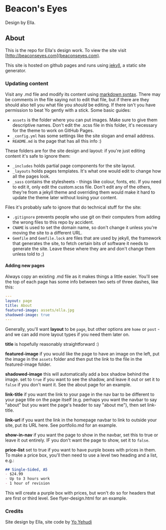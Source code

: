 # **Beacon's Eyes**

Design by Ella.

## About

This is the repo for Ella's design work. To view the site visit [http://beaconseyes.com](beaconseyes.com).

This site is hosted on github pages and runs using [jekyll](https://jekyllrb.com/), a static site generator.

### Updating content
Visit any .md file and modify its content using [markdown syntax](https://guides.github.com/features/mastering-markdown/). There may be comments in the file saying not to edit that file, but if there are they should also tell you what file you _should_ be editing. If there isn't you have permission to beat Yo gently with a stick. Some basic guides:

- `assets` is the folder where you can put images. Make sure to give them descriptive names. Don't edit the .scss file in this folder, it's necessary for the theme to work on GitHub Pages.
- `_config.yml` has some settings like the site slogan and email address.
- `README.md` is the page that has all this info :)

These folders are for the site design and layout: if you're just editing content it's safe to ignore them:

- `_includes` holds partial page components for the site layout.
- `_layouts` holds pages templates. It's what one would edit to change how all the pages look.
- `_sass` contains the stylesheets - things like colour, fonts, etc. If you need to edit it, only edit the custom.scss file. Don't edit any of the others, they're from a jekyll theme and overriding them would make it hard to update the theme later without losing your content.

Files it's probably safe to ignore that do technical stuff for the site:

- `.gitignore` prevents people who use git on their computers from adding the wrong files to this repo by accident.
- `CNAME` is used to set the domain name, so don't change it unless you're moving the site to a different URL.
- `Gemfile` and `Gemfile.lock` are files that are used by jekyll, the framework that generates the site, to fetch certain bits of software it needs to generate the site. Leave these where they are and don't change them unless told to ;)

#### Adding new pages
Always copy an existing .md file as it makes things a little easier. You'll see the top of each page has some info between two sets of three dashes, like this:

```yml
---
layout: page
title: About
featured-image: assets/ella.jpg
shadowed-image: true
---
```

Generally, you'll want **layout** to be `page`, but other options are `home` or `post` - and we can add more layout types if you need them later on.  

**title** is hopefully reasonably straightforward :)

**featured-image** if you would like the page to have an image on the left, put the image in the `assets` folder and then put the link to the file in the featured-image folder.

**shadowed-image** this will automatically add a box shadow behind the image. set to `true` if you want to see the shadow, and leave it out or set it to `false` if you don't want it. See the about page for an example.

**link-title** if you want the link to your page in the nav bar to be different to your page title on the page itself (e.g. perhaps you want the navbar to say "about" but you want the page's header to say "about me"), then set link-title.

**link-url** if you want the link in the homepage navbar to link to outside your site, put its URL here. See portfolio.md for an example.

**show-in-nav** if you want the page to show in the navbar, set this to true or leave it out entirely. IF you don't want the page to show, set it to `false`.

**price-list** set to true if you want to have purple boxes with prices in them. To make a price box, you'll then need to use a level two heading and a list, e.g.:

```markdown
## Single-Sided, A5
- $24.99
- Up to 3 hours work
- 1 hour of revision
```

This will create a purple box with prices, but won't do so for headers that are first or third level. See flyer-design.html for an example.

### Credits

Site design by Ella, site code by [Yo Yehudi](http://github.com/yochannah)
